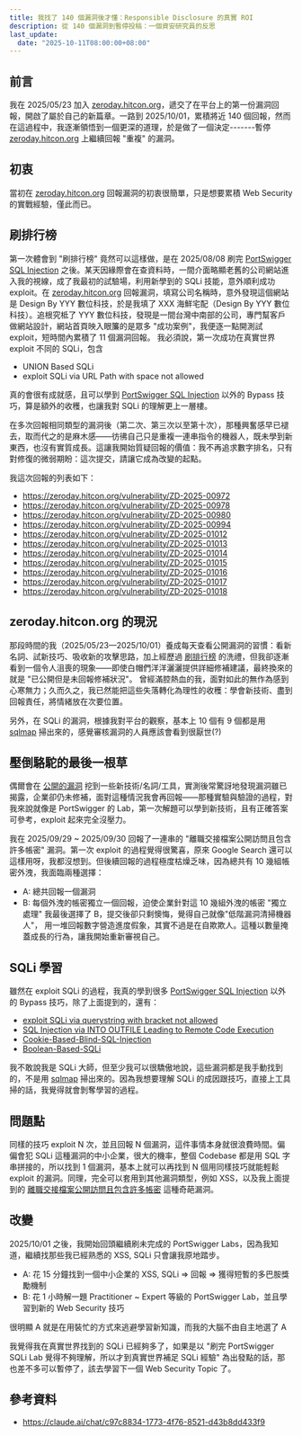 ```yaml
---
title: 我找了 140 個漏洞後才懂：Responsible Disclosure 的真實 ROI
description: 從 140 個漏洞到暫停投稿：一個資安研究員的反思
last_update:
  date: "2025-10-11T08:00:00+08:00"
---
```


## 前言

我在 2025/05/23 加入 [zeroday.hitcon.org](https://zeroday.hitcon.org)，遞交了在平台上的第一份漏洞回報，開啟了屬於自己的新篇章。一路到 2025/10/01，累積將近 140 個回報，然而在這過程中，我逐漸領悟到一個更深的道理，於是做了一個決定-------暫停 [zeroday.hitcon.org](https://zeroday.hitcon.org) 上繼續回報 "重複" 的漏洞。

## 初衷

當初在 [zeroday.hitcon.org](https://zeroday.hitcon.org) 回報漏洞的初衷很簡單，只是想要累積 Web Security 的實戰經驗，僅此而已。

## 刷排行榜

第一次體會到 "刷排行榜" 竟然可以這樣做，是在 2025/08/08 刷完 [PortSwigger SQL Injection](../port-swigger/sql-injection.md) 之後。某天因緣際會在查資料時，一間介面略顯老舊的公司網站進入我的視線，成了我最初的試驗場，利用新學到的 SQLi 技能，意外順利成功 exploit。在 [zeroday.hitcon.org](https://zeroday.hitcon.org) 回報漏洞，填寫公司名稱時，意外發現這個網站是 Design By YYY 數位科技，於是我填了 XXX 海鮮宅配（Design By YYY 數位科技）。追根究柢了 YYY 數位科技，發現是一間台灣中南部的公司，專門幫客戶做網站設計，網站首頁映入眼簾的是眾多 "成功案例"，我便逐一點開測試exploit，短時間內累積了 11 個漏洞回報。
我必須說，第一次成功在真實世界 exploit 不同的 SQLi，包含

- UNION Based SQLi
- exploit SQLi via URL Path with space not allowed

真的會很有成就感，且可以學到 [PortSwigger SQL Injection](https://portswigger.net/web-security/sql-injection) 以外的 Bypass 技巧，算是額外的收穫，也讓我對 SQLi 的理解更上一層樓。

在多次回報相同類型的漏洞後（第二次、第三次以至第十次），那種興奮感早已褪去，取而代之的是麻木感——彷彿自己只是重複一連串指令的機器人，既未學到新東西，也沒有實質成長。這讓我開始質疑回報的價值：我不再追求數字排名，只有對修復的微弱期盼：這次提交，請讓它成為改變的起點。

我這次回報的列表如下：

- https://zeroday.hitcon.org/vulnerability/ZD-2025-00972
- https://zeroday.hitcon.org/vulnerability/ZD-2025-00978
- https://zeroday.hitcon.org/vulnerability/ZD-2025-00980
- https://zeroday.hitcon.org/vulnerability/ZD-2025-00994
- https://zeroday.hitcon.org/vulnerability/ZD-2025-01012
- https://zeroday.hitcon.org/vulnerability/ZD-2025-01013
- https://zeroday.hitcon.org/vulnerability/ZD-2025-01014
- https://zeroday.hitcon.org/vulnerability/ZD-2025-01015
- https://zeroday.hitcon.org/vulnerability/ZD-2025-01016
- https://zeroday.hitcon.org/vulnerability/ZD-2025-01017
- https://zeroday.hitcon.org/vulnerability/ZD-2025-01018

## zeroday.hitcon.org 的現況

那段時間的我（2025/05/23—2025/10/01）養成每天查看公開漏洞的習慣：看新名詞、試新技巧、吸收新的攻擊思路，加上經歷過 [刷排行榜](#刷排行榜) 的洗禮，但我卻逐漸看到一個令人沮喪的現象——即使白帽們洋洋灑灑提供詳細修補建議，最終換來的就是 "已公開但是未回報修補狀況"。
曾經滿腔熱血的我，面對如此的無作為感到心寒無力；久而久之，我已然能把這些失落轉化為理性的收穫：學會新技術、盡到回報責任，將情緒放在次要位置。

另外，在 SQLi 的漏洞，根據我對平台的觀察，基本上 10 個有 9 個都是用 [sqlmap](https://github.com/sqlmapproject/sqlmap) 掃出來的，感覺審核漏洞的人員應該會看到很厭世(?)

## 壓倒駱駝的最後一根草

偶爾會在 [公開的漏洞](https://zeroday.hitcon.org/vulnerability/disclosed) 挖到一些新技術/名詞/工具，實測後常驚訝地發現漏洞雖已揭露，企業卻仍未修補，面對這種情況我會再回報——那種實驗與驗證的過程，對我來說就像是 PortSwigger 的 Lab，第一次解題可以學到新技術，且有正確答案可參考，exploit 起來完全沒壓力。

我在 2025/09/29 ~ 2025/09/30 回報了一連串的 "離職交接檔案公開訪問且包含許多帳密" 漏洞。第一次 exploit 的過程覺得很驚喜，原來 Google Search 還可以這樣用呀，我都沒想到。但後續回報的過程極度枯燥乏味，因為總共有 10 幾組帳密外洩，我面臨兩種選擇：

- A: 總共回報一個漏洞
- B: 每個外洩的帳密獨立一個回報，迫使企業針對這 10 幾組外洩的帳密 "獨立處理"
  我最後選擇了 B，提交後卻只剩懊悔，覺得自己就像"低階漏洞清掃機器人"，
  用一堆回報數字營造進度假象，其實不過是在自欺欺人。這種以數量掩蓋成長的行為，讓我開始重新審視自己。

## SQLi 學習

雖然在 exploit SQLi 的過程，我真的學到很多 [PortSwigger SQL Injection](https://portswigger.net/web-security/sql-injection) 以外的 Bypass 技巧，除了上面提到的，還有：

- [exploit SQLi via querystring with bracket not allowed](https://zeroday.hitcon.org/vulnerability/ZD-2025-01101)
- [SQL Injection via INTO OUTFILE Leading to Remote Code Execution](https://zeroday.hitcon.org/vulnerability/ZD-2025-01107)
- [Cookie-Based-Blind-SQL-Injection](https://zeroday.hitcon.org/vulnerability/ZD-2025-01124)
- [Boolean-Based-SQLi](https://zeroday.hitcon.org/vulnerability/ZD-2025-01254)

我不敢說我是 SQLi 大師，但至少我可以很驕傲地說，這些漏洞都是我手動找到的，不是用 [sqlmap](https://github.com/sqlmapproject/sqlmap) 掃出來的。因為我想要理解 SQLi 的成因跟技巧，直接上工具掃的話，我覺得就會剝奪學習的過程。

## 問題點

同樣的技巧 exploit N 次，並且回報 N 個漏洞，這件事情本身就很浪費時間。偏偏會犯 SQLi 這種漏洞的中小企業，很大的機率，整個 Codebase 都是用 SQL 字串拼接的，所以找到 1 個漏洞，基本上就可以再找到 N 個用同樣技巧就能輕鬆 exploit 的漏洞。同理，完全可以套用到其他漏洞類型，例如 XSS，以及我上面提到的 [離職交接檔案公開訪問且包含許多帳密](#壓倒駱駝的最後一根草) 這種奇葩漏洞。

## 改變

2025/10/01 之後，我開始回頭繼續刷未完成的 PortSwigger Labs，因為我知道，繼續找那些我已經熟悉的 XSS, SQLi 只會讓我原地踏步。

- A: 花 15 分鐘找到一個中小企業的 XSS, SQLi => 回報 => 獲得短暫的多巴胺獎勵機制
- B: 花 1 小時解一題 Practitioner ~ Expert 等級的 PortSwigger Lab，並且學習到新的 Web Security 技巧

很明顯 A 就是在用裝忙的方式來逃避學習新知識，而我的大腦不由自主地選了 A

我覺得我在真實世界找到的 SQLi 已經夠多了，如果是以 "刷完 PortSwigger SQLi Lab 覺得不夠理解，所以才到真實世界補足 SQLi 經驗" 為出發點的話，那也差不多可以暫停了，該去學習下一個 Web Security Topic 了。

## 參考資料

- https://claude.ai/chat/c97c8834-1773-4f76-8521-d43b8dd433f9
